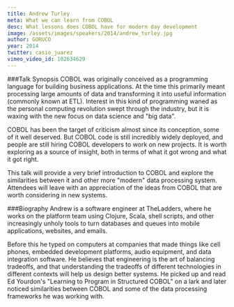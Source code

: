 ```yaml
---
title: Andrew Turley
meta: What we can learn from COBOL
desc: What lessons does COBOL have for modern day development
image: /assets/images/speakers/2014/andrew_turley.jpg
author: GORUCO
year: 2014
twitter: casio_juarez
vimeo_video_id: 102634629
---
```


###Talk Synopsis
COBOL was originally conceived as a programming language for building business applications. At the time this primarily meant processing large amounts of data and transforming it into useful information (commonly known at ETL). Interest in this kind of programming waned as the personal computing revolution swept through the industry, but it is waxing with the new focus on data science and "big data".

COBOL has been the target of criticism almost since its conception, some of it well deserved. But COBOL code is still incredibly widely deployed, and people are still hiring COBOL developers to work on new projects. It is worth exploring as a source of insight, both in terms of what it got wrong and what it got right.

This talk will provide a very brief introduction to COBOL and explore the similarities between it and other more "modern" data processing system. Attendees will leave with an appreciation of the ideas from COBOL that are worth considering in new systems.

###Biography
Andrew is a software engineer at TheLadders, where he works on the platform team using Clojure, Scala, shell scripts, and other increasingly unholy tools to turn databases and queues into mobile applications, websites, and emails.

Before this he typed on computers at companies that made things like cell phones, embedded development platforms, audio equipment, and data integration software. He believes that engineering is the art of balancing tradeoffs, and that understanding the tradeoffs of different technologies in different contexts will help us design better systems. He picked up and read Ed Yourdon's "Learning to Program in Structured COBOL" on a lark and later noticed similarities between COBOL and some of the data processing frameworks he was working with.


